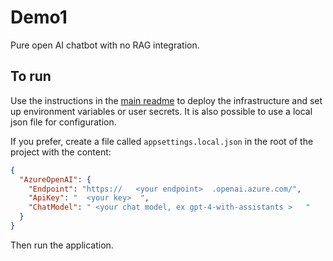 # Demo1

Pure open AI chatbot with no RAG integration.

## To run

Use the instructions in the [main readme](../README.md) to deploy the infrastructure and set up environment variables or user secrets. It is also possible to use a local json file for configuration.


If you prefer, create a file called `appsettings.local.json` in the root of the project with the content:
```json
{
  "AzureOpenAI": {
    "Endpoint": "https://   <your endpoint>  .openai.azure.com/",
    "ApiKey": "  <your key>  ",
    "ChatModel": " <your chat model, ex gpt-4-with-assistants >   "
  }
}
```

Then run the application.